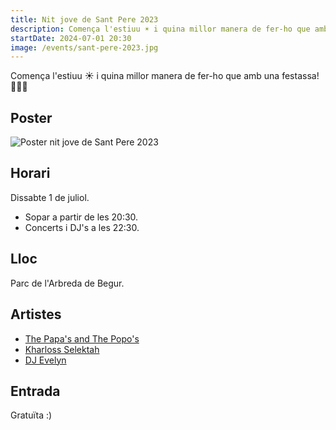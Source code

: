 ```yaml
---
title: Nit jove de Sant Pere 2023
description: Comença l'estiuu ☀️ i quina millor manera de fer-ho que amb una festassa 🤩🤪😏
startDate: 2024-07-01 20:30
image: /events/sant-pere-2023.jpg
---
```


Comença l'estiuu ☀️ i quina millor manera de fer-ho que amb una festassa! 🤩🤪😏

## Poster

![Poster nit jove de Sant Pere 2023](/events/sant-pere-2023.jpg)

## Horari

Dissabte 1 de juliol.

- Sopar a partir de les 20:30.
- Concerts i DJ's a les 22:30.

## Lloc

Parc de l'Arbreda de Begur.

## Artistes

- [The Papa's and The Popo's](https://www.thepapasandthepopos.com/)
- [Kharloss Selektah](https://www.instagram.com/kharloss_selektah/)
- [DJ Evelyn](https://www.instagram.com/djevelynn)

## Entrada

Gratuïta :)

